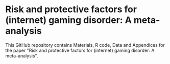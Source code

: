 # Risk and protective factors for (internet) gaming disorder: A meta-analysis

This GitHub repository contains Materials, R code, Data and Appendices for the paper "Risk and protective factors for (internet) gaming disorder: A meta-analysis".
